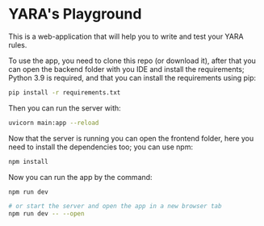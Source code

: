 # YARA's Playground
This is a web-application that will help you to write and test your YARA rules.

To use the app, you need to clone this repo (or download it), after that you can open the backend folder with you IDE and install the requirements;
Python 3.9 is required, and that you can install the requirements using pip:
```bash
pip install -r requirements.txt
```
Then you can run the server with:
```bash
uvicorn main:app --reload
```
Now that the server is running you can open the frontend folder, here you need to install the dependencies too;
you can use npm:
```bash
npm install
```
Now you can run the app by the command:
```bash
npm run dev

# or start the server and open the app in a new browser tab
npm run dev -- --open
```
